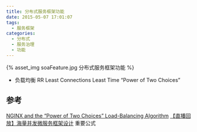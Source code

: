 ```yaml
---
title: 分布式服务框架功能
date: 2015-05-07 17:01:07
tags:
  - 服务框架
categories: 
  - 分布式
  - 服务治理
  - 功能    
---
```


<p></p>
<!-- more -->

{% asset_img  soaFeature.jpg  分布式服务框架功能 %}

+ 负载均衡
RR
Least Connections
Least Time
“Power of Two Choices”


## 参考
[NGINX and the “Power of Two Choices” Load-Balancing Algorithm](https://www.nginx.com/blog/nginx-power-of-two-choices-load-balancing-algorithm/)
[【直播回放】海量并发微服务框架设计](https://www.bilibili.com/video/BV1Gb4y187un?zw&vd_source=f6e8c1128f9f264c5ab8d9411a644036)  重要公式



